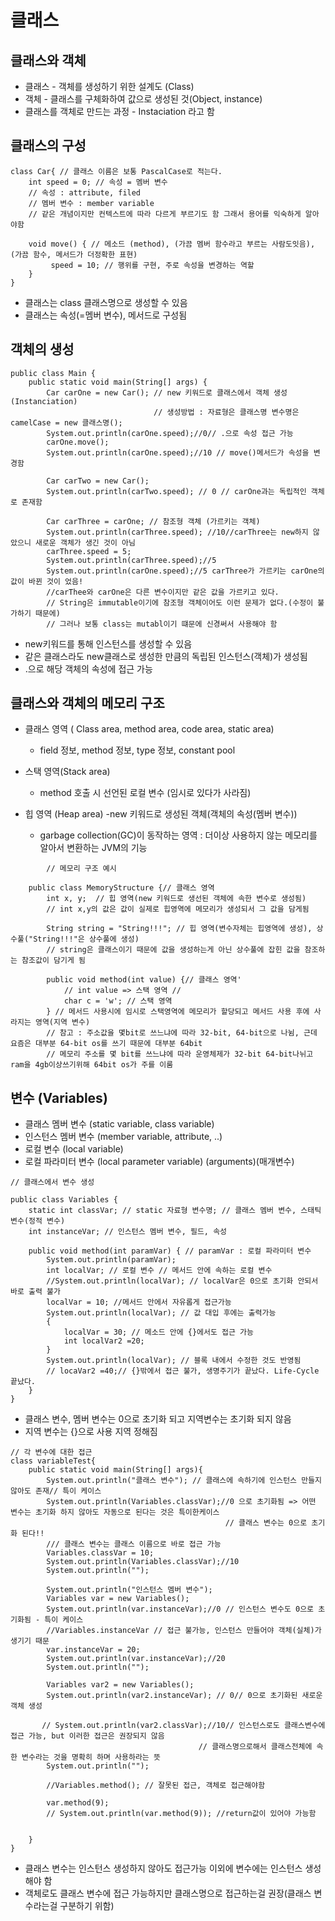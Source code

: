 # 클래스

## 클래스와 객체

- 클래스 - 객체를 생성하기 위한 설계도 (Class)
- 객체 - 클래스를 구체화하여 값으로 생성된 것(Object, instance)
- 클래스를 객체로 만드는 과정 - Instaciation 라고 함

## 클래스의 구성

```
class Car{ // 클래스 이름은 보통 PascalCase로 적는다.
    int speed = 0; // 속성 = 멤버 변수
    // 속성 : attribute, filed
    // 멤버 변수 : member variable
    // 같은 개념이지만 컨텍스트에 따라 다르게 부르기도 함 그래서 용어를 익숙하게 알아야함

    void move() { // 메소드 (method), (가끔 멤버 함수라고 부르는 사람도잇음), (가끔 함수, 메서드가 더정확한 표현)
         speed = 10; // 행위를 구현, 주로 속성을 변경하는 역할
    }
}
```
- 클래스는 class 클래스명으로 생성할 수 있음
- 클래스는 속성(=멤버 변수), 메서드로 구성됨

## 객체의 생성

```
public class Main {
    public static void main(String[] args) {
        Car carOne = new Car(); // new 키워드로 클래스에서 객체 생성(Instanciation)
                                // 생성방법 : 자료형은 클래스명 변수명은 camelCase = new 클래스명();
        System.out.println(carOne.speed);//0// .으로 속성 접근 가능
        carOne.move();
        System.out.println(carOne.speed);//10 // move()메서드가 속성을 변경함

        Car carTwo = new Car();
        System.out.println(carTwo.speed); // 0 // carOne과는 독립적인 객체로 존재함

        Car carThree = carOne; // 참조형 객체 (가르키는 객체)
        System.out.println(carThree.speed); //10//carThree는 new하지 않았으니 새로운 객체가 생긴 것이 아님
        carThree.speed = 5;
        System.out.println(carThree.speed);//5 
        System.out.println(carOne.speed);//5 carThree가 가르키는 carOne의 값이 바뀐 것이 었음!
        //carThee와 carOne은 다른 변수이지만 같은 값을 가르키고 있다.
        // String은 immutable이기에 참조형 객체이어도 이런 문제가 없다.(수정이 불가하기 때문에)
        // 그러나 보통 class는 mutabl이기 떄문에 신경써서 사용해야 함
```
- new키워드를 통해 인스턴스를 생성할 수 있음
- 같은 클래스라도 new클래스로 생성한 만큼의 독립된 인스턴스(객체)가 생성됨
- .으로 해당 객체의 속성에 접근 가능

## 클래스와 객체의 메모리 구조

 - 클래스 영역 ( Class area, method area, code area, static area)
   - field 정보, method 정보, type 정보, constant pool
   
 - 스택 영역(Stack area)
   - method 호출 시 선언된 로컬 변수 (임시로 있다가 사라짐)

 - 힙 영역 (Heap area)
   -new 키워드로 생성된 객체(객체의 속성(멤버 변수))
   - garbage collection(GC)이 동작하는 영역 
    : 더이상 사용하지 않는 메모리를 알아서 변환하는 JVM의 기능
 
```
        // 메모리 구조 예시
        
    public class MemoryStructure {// 클래스 영역
        int x, y;  // 힙 영역(new 키워드로 생선된 객체에 속한 변수로 생성됨)
        // int x,y의 값은 값이 실제로 힙영역에 메모리가 생성되서 그 값을 담게됨
        
        String string = "String!!!"; // 힙 영역(변수자체는 힙영역에 생성), 상수풀("String!!!"은 상수풀에 생성)
        // string은 클래스이기 때문에 값을 생성하는게 아닌 상수풀에 잡힌 값을 참조하는 참조값이 담기게 됨
        
        public void method(int value) {// 클래스 영역'
            // int value => 스택 영역 // 
            char c = 'w'; // 스택 영역
        } // 메서드 사용시에 임시로 스택영역에 메모리가 할당되고 메서드 사용 후에 사라지는 영역(지역 변수)
        // 참고 : 주소값을 몇bit로 쓰느냐에 따라 32-bit, 64-bit으로 나뉨, 근데 요즘은 대부분 64-bit os를 쓰기 때문에 대부분 64bit
        // 메모리 주소를 몇 bit를 쓰느냐에 따라 운영체제가 32-bit 64-bit나뉘고 ram을 4gb이상쓰기위해 64bit os가 주를 이룸
```

## 변수 (Variables)
- 클래스 멤버 변수 (static variable, class variable)
- 인스턴스 멤버 변수 (member variable, attribute, ..)
- 로컬 변수 (local variable)
- 로컬 파라미터 변수 (local parameter variable) (arguments)(매개변수)
                    
```
// 클래스에서 변수 생성

public class Variables {
    static int classVar; // static 자료형 변수명; // 클래스 멤버 변수, 스태틱 변수(정적 변수)
    int instanceVar; // 인스턴스 멤버 변수, 필드, 속성

    public void method(int paramVar) { // paramVar : 로컬 파라미터 변수
        System.out.println(paramVar);
        int localVar; // 로컬 변수 // 메서드 안에 속하는 로컬 변수
        //System.out.println(localVar); // localVar은 0으로 초기화 안되서 바로 출력 불가
        localVar = 10; //메서드 안에서 자유롭게 접근가능
        System.out.println(localVar); // 값 대입 후에는 출력가능
        {
            localVar = 30; // 메소드 안에 {}에서도 접근 가능
            int localVar2 =20;
        }
        System.out.println(localVar); // 블록 내에서 수정한 것도 반영됨
        // locaVar2 =40;// {}밖에서 접근 불가, 생명주기가 끝났다. Life-Cycle 끝났다.
    }
}
```
- 클래스 변수, 멤버 변수는 0으로 초기화 되고 지역변수는 초기화 되지 않음
- 지역 변수는 {}으로 사용 지역 정해짐



```
// 각 변수에 대한 접근
class variableTest{
    public static void main(String[] args){
        System.out.println("클래스 변수"); // 클래스에 속하기에 인스턴스 만들지 않아도 존재// 특이 케이스
        System.out.println(Variables.classVar);//0 으로 초기화됨 => 어떤 변수는 초기화 하지 않아도 자동으로 된다는 것은 특이한케이스
                                                // 클래스 변수는 0으로 초기화 된다!!
        /// 클래스 변수는 클래스 이름으로 바로 접근 가능
        Variables.classVar = 10;
        System.out.println(Variables.classVar);//10
        System.out.println("");

        System.out.println("인스턴스 멤버 변수");
        Variables var = new Variables();
        System.out.println(var.instanceVar);//0 // 인스턴스 변수도 0으로 초기화됨 - 특이 케이스
        //Variables.instanceVar // 접근 불가능, 인스턴스 만들어야 객체(실체)가 생기기 때문
        var.instanceVar = 20;
        System.out.println(var.instanceVar);//20
        System.out.println("");

        Variables var2 = new Variables();
        System.out.println(var2.instanceVar); // 0// 0으로 초기화된 새로운 객체 생성

       // System.out.println(var2.classVar);//10// 인스턴스로도 클래스변수에 접근 가능, but 이러한 접근은 권장되지 않음
                                          // 클래스명으로해서 클래스전체에 속한 변수라는 것을 명확히 하며 사용하라는 뜻
        System.out.println("");

        //Variables.method(); // 잘못된 접근, 객체로 접근해야함

        var.method(9);
        // System.out.println(var.method(9)); //return값이 있어야 가능함


    }
}
```

- 클래스 변수는 인스턴스 생성하지 않아도 접근가능 이외에 변수에는 인스턴스 생성해야 함
- 객체로도 클래스 변수에 접근 가능하지만 클래스명으로 접근하는걸 권장(클래스 변수라는걸 구분하기 위함)
